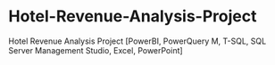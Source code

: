 # Hotel-Revenue-Analysis-Project
Hotel Revenue Analysis Project [PowerBI, PowerQuery M, T-SQL, SQL Server Management Studio, Excel, PowerPoint]
